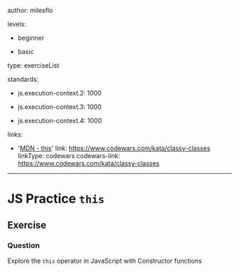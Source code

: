author: milesflo

levels:

  - beginner

  - basic

type: exerciseList

standards:

  - js.execution-context.2: 1000

  - js.execution-context.3: 1000

  - js.execution-context.4: 1000

links:

  - '[MDN - this](https://developer.mozilla.org/en-US/docs/Web/JavaScript/Reference/Operators/this)'
link: https://www.codewars.com/kata/classy-classes
linkType: codewars
codewars-link: https://www.codewars.com/kata/classy-classes

---
# JS Practice `this`
## Exercise
### Question

Explore the `this` operator in JavaScript with Constructor functions
